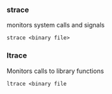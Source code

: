 
### strace
monitors system calls and signals 
```
strace <binary file>
```

### ltrace
Monitors calls to library functions
```
ltrace <binary file
```

